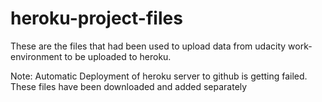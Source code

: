 # heroku-project-files

These are the files that had been used to upload data from udacity work-environment to be uploaded to heroku.

Note: Automatic Deployment of heroku server to github is getting failed. These files have been downloaded and added separately
